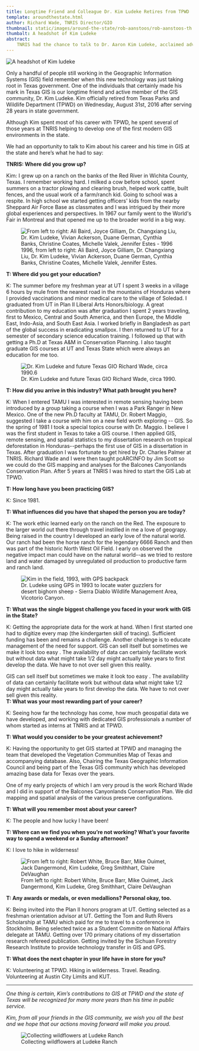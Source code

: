 ```yaml
---
title: Longtime Friend and Colleague Dr. Kim Ludeke Retires from TPWD
template: aroundthestate.html
author: Richard Wade, TNRIS Director/GIO
thumbnail: static/images/around-the-state/rob-aanstoos/rob-aanstoos-th.jpg
thumbalt: A headshot of Kim Ludeke
abstract:
    TNRIS had the chance to talk to Dr. Aaron Kim Ludeke, acclaimed advocate for GIS in state government and long-time GIS manager at Texas Parks and Wildlife Department during his last days of state service.
---
```


<img class="pull-left" src="{{m.link('static/images/around-the-state/ludeke/kim_headshot.jpg')}}" alt="A headshot of Kim ludeke">
<p class="lead">Only a handful of people still working in the Geographic Information Systems (GIS) field remember when this new technology was just taking root in Texas government.  One of the individuals that certainly made his mark in Texas GIS is our longtime friend and active member of the GIS community, Dr. Kim Ludeke.  Kim officially retired from Texas Parks and Wildlife Department (TPWD) on Wednesday, August 31st, 2016 after serving 28 years in state government.</p>

Although Kim spent most of his career with TPWD, he spent several of those years at TNRIS helping to develop one of the first modern GIS environments in the state.

We had an opportunity to talk to Kim about his career and his time in GIS at the state and here’s what he had to say:</p>

**TNRIS: Where did you grow up?**

Kim: I grew up on a ranch on the banks of the Red River in Wichita County, Texas.  I remember working hard.  I milked a cow before school, spent summers on a tractor plowing and clearing brush, helped work cattle, built fences, and the usual work of a farm/ranch kid. Going to school was a respite.  In high school we started getting officers' kids from the nearby Sheppard Air Force Base as classmates  and I was intrigued by their more global experiences and perspectives.  In 1967 our family went to the World's Fair in Montreal and that opened me up to the broader world in a big way.

<figure><img alt="From left to right: Ali Baird, Joyce Gilliam, Dr. Changxiang Liu, Dr. Kim Ludeke, Vivian Ackerson, Duane German, Cynthia Banks, Christine Coates, Michelle Valek, Jennifer Estes - 1996" class="img-responsive" src="{{m.link('static/images/around-the-state/ludeke/kim_past.jpg')}}">
<figcaption>1996, from left to right: Ali Baird, Joyce Gilliam, Dr. Changxiang Liu, Dr. Kim Ludeke, Vivian Ackerson, Duane German, Cynthia Banks, Christine Coates, Michelle Valek, Jennifer Estes.</caption></figure>

**T: Where did you get your education?**

K: The summer before my freshman year at UT I spent 3 weeks in a village 6 hours by mule from the nearest road in the mountains of Honduras where I provided vaccinations and minor medical care to the village of Soledad.  I graduated from UT in Plan II Liberal Arts Honors/biology.  A great contribution to my education was after graduation I spent 2 years traveling, first to Mexico, Central and South America, and then Europe, the Middle East, Indo-Asia, and South East Asia.  I worked briefly in Bangladesh as part of the global success in eradicating smallpox.  I then returned to UT for a semester of secondary science education training.  I followed up that with getting a Ph.D at Texas A&M in Conservation Planning.  I also taught graduate GIS courses at UT and Texas State which were always an education for me too.


<figure class="pull-right"><img alt="Dr. Kim Ludeke and future Texas GIO Richard Wade, circa 1990.6" class="img-responsive" src="{{m.link('static/images/around-the-state/ludeke/kim_tnris.jpg')}}">
<figcaption>Dr. Kim Ludeke and future Texas GIO Richard Wade, circa 1990.</caption></figure>

**T: How did you arrive in this industry? What path brought you here?**

K: When I entered TAMU I was interested in remote sensing having been introduced by a group taking a course when I was a Park Ranger in New Mexico.  One of  the new Ph.D faculty at TAMU, Dr. Robert Maggio, suggested I take a course with him on a new field worth exploring -- GIS.  So the spring of 1981 I took a special topics course with Dr. Maggio.  I believe I was the first student in Texas to take a GIS course.  I then applied GIS, remote sensing, and spatial statistics to my dissertation research  on tropical deforestation in Honduras--perhaps the first use of GIS in a dissertation in Texas.  After graduation I was fortunate to get hired by Dr. Charles Palmer at TNRIS.  Richard Wade and I were then taught pcARCINFO by Jim Scott so we could do the GIS mapping and analyses for the Balcones Canyonlands Conservation Plan.  After 5 years at TNRIS I was hired to start the GIS Lab at TPWD.

**T: How long have you been practicing GIS?**

K: Since 1981.

**T: What influences did you have that shaped the person you are today?**

K: The work ethic learned early on the ranch on the Red.  The exposure to the larger world out there  through travel instilled in me a love of geograpy. Being raised in the country I developed an early love of the natural world.  Our ranch had been the horse ranch for the legendary 6666 Ranch and then was part of the historic North West Oil Field.  I early on observed the negative impact man could have on the natural world--as we tried to restore land and water damaged by unregulated oil production to  productive farm and ranch land.

<figure><img class="img-responsive" alt="Kim in the field, 1993, with GPS backpack" src="{{m.link('static/images/around-the-state/ludeke/kim_backpack.jpg')}}">
<figcaption>Dr. Ludeke using GPS in 1993 to locate water guzzlers for desert bighorn sheep - Sierra Diablo Wildlife Management Area, Vicotorio Canyon.</figcaption></figure>

**T: What was the single biggest challenge you faced in your work with GIS in the State?**

K: Getting the appropriate data for the work at hand.  When I first started one had to digitize every map (the kindergarten skill of tracing).  Sufficient funding has been and remains a challenge.  Another challenge is to educate management of the need for support.  GIS can sell itself but sometimes we make it look too easy .  The availability of data can certainly facilitate work but without data what might take 1/2 day might actually take years to first develop the data.  We have to not over sell given this reality.

<p><div class="pull-quote right" title="A pulled quote, out of order with text flow">GIS can sell itself but sometimes we make it look too easy . The availability of data can certainly facilitate work but without data what might take 1/2 day might actually take years to first develop the data. We have to not over sell given this reality.</div><strong>T: What was your most rewarding part of your career?</strong></p>

K: Seeing how far the technology has come, how much geospatial data we have developed, and working with dedicated GIS professionals a number of whom started as interns at TNRIS and at TPWD.

**T: What would you consider to be your greatest achievement?**

K: Having the opportunity to get GIS started at TPWD and managing the team that developed the Vegetation Communities Map of Texas and accompanying database.  Also, Chairing the Texas Geographic Information Council and being part of the Texas GIS community which has developed amazing base data for Texas over the years.

One of my early projects of which I am very proud is the work Richard Wade and I did in support of the Balcones Canyonlands Conservation Plan. We did mapping and spatial analysis of the various preserve configurations.

**T: What will you remember most about your career?**  

K: The people and how lucky I have been!

**T: Where can we find you when you’re not working? What’s your favorite way to spend a weekend or a Sunday afternoon?**

K: I love to hike in wilderness!


<figure><img alt="From left to right: Robert White, Bruce Barr, Mike Ouimet, Jack Dangermond, Kim Ludeke, Greg Smithhart, Claire DeVaughan" class="img-responsive" src="{{m.link('static/images/around-the-state/ludeke/kim_dangermond.jpg')}}">
<figcaption>From left to right: Robert White, Bruce Barr, Mike Ouimet, Jack Dangermond, Kim Ludeke, Greg Smithhart, Claire DeVaughan</caption></figure>

**T: Any awards or medals, or even medallions? Personal okay, too.**

K: Being invited into the Plan II honors program at UT. Getting selected as a freshman orientation advisor at UT.  Getting the Tom and Ruth Rivers Scholarship at TAMU which paid for me to travel to a conference in Stockholm. Being selected twice as a Student Committe on National Affairs delegate at TAMU. Getting over 170 primary citations of my dissertation research refereed publication. Getting invited by the Sichuan Forestry Research Institute to provide technology transfer in GIS and GPS.

**T: What does the next chapter in your life have in store for you?**

K: Volunteering at TPWD.  Hiking in wilderness. Travel. Reading. Volunteering at Austin City Limits and KUT.

* * *

*One thing is certain, Kim’s contributions to GIS at TPWD and the state of Texas will be recognized for many more years than his time in public service.*

*Kim, from all your friends in the GIS community, we wish you all the best and we hope that our actions moving forward will make you proud.*

<figure><img alt="Collecting wildflowers at Ludeke Ranch" class="img-responsive" src="{{m.link('static/images/around-the-state/ludeke/kim_flowers.jpg')}}">
<figcaption>Collecting wildflowers at Ludeke Ranch</caption></figure>

